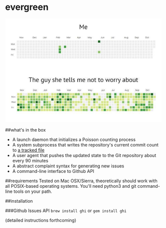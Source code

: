 # evergreen
![alt text](assets/github-meme-you-vs-the-guy-she-tells-you-not-to-worry-about.jpg?raw=true "Before you installed evergreen vs. after you installed evergreen")

##what's in the box
* A launch daemon that initializes a Poisson counting process
* A system subprocess that writes the repository's current commit count to [a tracked file](/.evergreen-data/state.txt)
* A user agent that pushes the updated state to the Git repository about every 90 minutes
* A abstract complaint syntax for generating new issues
* A command-line interface to Github API

##requirements
Tested on Mac OSX/Sierra, theoretically should work with all POSIX-based operating systems. You'll need python3 and git command-line tools on your path.

##installation

###Github Issues API
`brew install ghi`
or
`gem install ghi`

(detailed instructions forthcoming)
